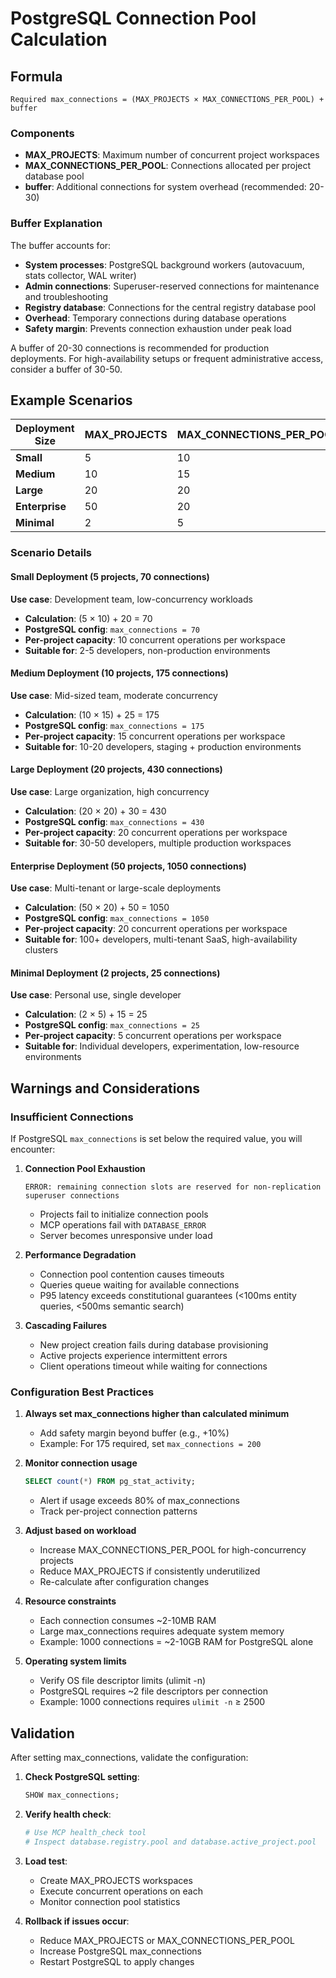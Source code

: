 # PostgreSQL Connection Pool Calculation

## Formula

```
Required max_connections = (MAX_PROJECTS × MAX_CONNECTIONS_PER_POOL) + buffer
```

### Components

- **MAX_PROJECTS**: Maximum number of concurrent project workspaces
- **MAX_CONNECTIONS_PER_POOL**: Connections allocated per project database pool
- **buffer**: Additional connections for system overhead (recommended: 20-30)

### Buffer Explanation

The buffer accounts for:
- **System processes**: PostgreSQL background workers (autovacuum, stats collector, WAL writer)
- **Admin connections**: Superuser-reserved connections for maintenance and troubleshooting
- **Registry database**: Connections for the central registry database pool
- **Overhead**: Temporary connections during database operations
- **Safety margin**: Prevents connection exhaustion under peak load

A buffer of 20-30 connections is recommended for production deployments. For high-availability setups or frequent administrative access, consider a buffer of 30-50.

## Example Scenarios

| Deployment Size | MAX_PROJECTS | MAX_CONNECTIONS_PER_POOL | Project Connections | Buffer | **Required max_connections** |
|----------------|--------------|--------------------------|---------------------|--------|------------------------------|
| **Small**      | 5            | 10                       | 50                  | 20     | **70**                       |
| **Medium**     | 10           | 15                       | 150                 | 25     | **175**                      |
| **Large**      | 20           | 20                       | 400                 | 30     | **430**                      |
| **Enterprise** | 50           | 20                       | 1000                | 50     | **1050**                     |
| **Minimal**    | 2            | 5                        | 10                  | 15     | **25**                       |

### Scenario Details

#### Small Deployment (5 projects, 70 connections)
**Use case**: Development team, low-concurrency workloads
- **Calculation**: (5 × 10) + 20 = 70
- **PostgreSQL config**: `max_connections = 70`
- **Per-project capacity**: 10 concurrent operations per workspace
- **Suitable for**: 2-5 developers, non-production environments

#### Medium Deployment (10 projects, 175 connections)
**Use case**: Mid-sized team, moderate concurrency
- **Calculation**: (10 × 15) + 25 = 175
- **PostgreSQL config**: `max_connections = 175`
- **Per-project capacity**: 15 concurrent operations per workspace
- **Suitable for**: 10-20 developers, staging + production environments

#### Large Deployment (20 projects, 430 connections)
**Use case**: Large organization, high concurrency
- **Calculation**: (20 × 20) + 30 = 430
- **PostgreSQL config**: `max_connections = 430`
- **Per-project capacity**: 20 concurrent operations per workspace
- **Suitable for**: 30-50 developers, multiple production workspaces

#### Enterprise Deployment (50 projects, 1050 connections)
**Use case**: Multi-tenant or large-scale deployments
- **Calculation**: (50 × 20) + 50 = 1050
- **PostgreSQL config**: `max_connections = 1050`
- **Per-project capacity**: 20 concurrent operations per workspace
- **Suitable for**: 100+ developers, multi-tenant SaaS, high-availability clusters

#### Minimal Deployment (2 projects, 25 connections)
**Use case**: Personal use, single developer
- **Calculation**: (2 × 5) + 15 = 25
- **PostgreSQL config**: `max_connections = 25`
- **Per-project capacity**: 5 concurrent operations per workspace
- **Suitable for**: Individual developers, experimentation, low-resource environments

## Warnings and Considerations

### Insufficient Connections

If PostgreSQL `max_connections` is set below the required value, you will encounter:

1. **Connection Pool Exhaustion**
   ```
   ERROR: remaining connection slots are reserved for non-replication superuser connections
   ```
   - Projects fail to initialize connection pools
   - MCP operations fail with `DATABASE_ERROR`
   - Server becomes unresponsive under load

2. **Performance Degradation**
   - Connection pool contention causes timeouts
   - Queries queue waiting for available connections
   - P95 latency exceeds constitutional guarantees (<100ms entity queries, <500ms semantic search)

3. **Cascading Failures**
   - New project creation fails during database provisioning
   - Active projects experience intermittent errors
   - Client operations timeout while waiting for connections

### Configuration Best Practices

1. **Always set max_connections higher than calculated minimum**
   - Add safety margin beyond buffer (e.g., +10%)
   - Example: For 175 required, set `max_connections = 200`

2. **Monitor connection usage**
   ```sql
   SELECT count(*) FROM pg_stat_activity;
   ```
   - Alert if usage exceeds 80% of max_connections
   - Track per-project connection patterns

3. **Adjust based on workload**
   - Increase MAX_CONNECTIONS_PER_POOL for high-concurrency projects
   - Reduce MAX_PROJECTS if consistently underutilized
   - Re-calculate after configuration changes

4. **Resource constraints**
   - Each connection consumes ~2-10MB RAM
   - Large max_connections requires adequate system memory
   - Example: 1000 connections = ~2-10GB RAM for PostgreSQL alone

5. **Operating system limits**
   - Verify OS file descriptor limits (ulimit -n)
   - PostgreSQL requires ~2 file descriptors per connection
   - Example: 1000 connections requires `ulimit -n` ≥ 2500

## Validation

After setting max_connections, validate the configuration:

1. **Check PostgreSQL setting**:
   ```sql
   SHOW max_connections;
   ```

2. **Verify health check**:
   ```bash
   # Use MCP health_check tool
   # Inspect database.registry.pool and database.active_project.pool
   ```

3. **Load test**:
   - Create MAX_PROJECTS workspaces
   - Execute concurrent operations on each
   - Monitor connection pool statistics

4. **Rollback if issues occur**:
   - Reduce MAX_PROJECTS or MAX_CONNECTIONS_PER_POOL
   - Increase PostgreSQL max_connections
   - Restart PostgreSQL to apply changes
